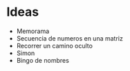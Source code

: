 # Ideas
- Memorama
- Secuencia de numeros en una matriz
- Recorrer un camino oculto
- Simon
- Bingo de nombres

